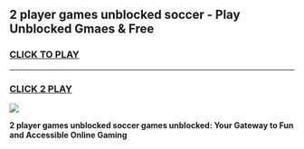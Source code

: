 
## 2 player games unblocked soccer - Play Unblocked Gmaes & Free
<h3>
<a href="https://premium.freeplayer.one?title=2_player_games_unblocked_soccer&ref=20F">CLICK TO PLAY</a></h3>
<hr>

<h3>
<a href="https://premium.freeplayer.one?title=2_player_games_unblocked_soccer&ref=20F">CLICK 2 PLAY</a>
  
</h3>

<a href="https://premium.freeplayer.one?title=2_player_games_unblocked_soccer&ref=20F/"><img src="https://clearcache.store/games.png"></a>


**2 player games unblocked soccer games unblocked: Your Gateway to Fun and Accessible Online Gaming**
